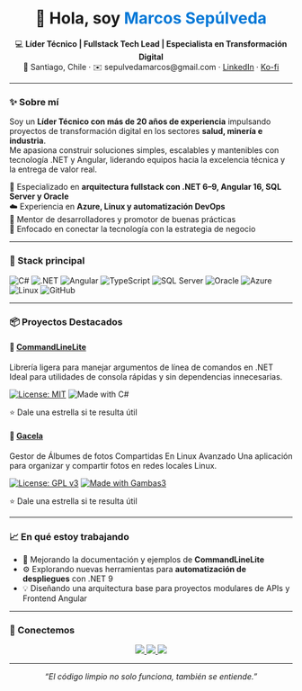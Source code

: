 <!-- PROFILE README -->

<h1 align="center">👋 Hola, soy <span style="color:#0078D7;">Marcos Sepúlveda</span></h1>

<p align="center">
  💻 <b>Líder Técnico | Fullstack Tech Lead | Especialista en Transformación Digital</b><br/>
  📍 Santiago, Chile · ✉️ sepulvedamarcos@gmail.com · 
  <a href="https://www.linkedin.com/in/sepulveda-marcos">LinkedIn</a> · 
  <a href="https://ko-fi.com/sepulvedamarcos">Ko-fi</a>
</p>

---

### ✨ Sobre mí
Soy un **Líder Técnico con más de 20 años de experiencia** impulsando proyectos de transformación digital en los sectores **salud, minería e industria**.  
Me apasiona construir soluciones simples, escalables y mantenibles con tecnología .NET y Angular, liderando equipos hacia la excelencia técnica y la entrega de valor real.

🧩 Especializado en **arquitectura fullstack con .NET 6–9, Angular 16, SQL Server y Oracle**  
☁️ Experiencia en **Azure, Linux y automatización DevOps**  
👥 Mentor de desarrolladores y promotor de buenas prácticas  
🚀 Enfocado en conectar la tecnología con la estrategia de negocio  

---

### 🧠 Stack principal

![C#](https://img.shields.io/badge/C%23-239120?logo=csharp&logoColor=white)
![.NET](https://img.shields.io/badge/.NET-512BD4?logo=dotnet&logoColor=white)
![Angular](https://img.shields.io/badge/Angular-DD0031?logo=angular&logoColor=white)
![TypeScript](https://img.shields.io/badge/TypeScript-007ACC?logo=typescript&logoColor=white)
![SQL Server](https://img.shields.io/badge/SQL%20Server-CC2927?logo=microsoftsqlserver&logoColor=white)
![Oracle](https://img.shields.io/badge/Oracle-F80000?logo=oracle&logoColor=white)
![Azure](https://img.shields.io/badge/Azure-0089D6?logo=microsoftazure&logoColor=white)
![Linux](https://img.shields.io/badge/Linux-FCC624?logo=linux&logoColor=black)
![GitHub](https://img.shields.io/badge/GitHub-181717?logo=github)

---

### 📦 Proyectos Destacados

#### 🧰 [CommandLineLite](https://github.com/sepulvedamarcos/CommandLineLite)
Librería ligera para manejar argumentos de línea de comandos en .NET  
Ideal para utilidades de consola rápidas y sin dependencias innecesarias. 

[![License: MIT](https://img.shields.io/badge/License-MIT-blue.svg)](https://opensource.org/licenses/MIT)
![Made with C#](https://img.shields.io/badge/Made%20with-C%23-239120.svg?logo=csharp)

⭐ Dale una estrella si te resulta útil  

#### 🧰 [Gacela](https://github.com/sepulvedamarcos/gacela)
Gestor de Álbumes de fotos Compartidas En Linux Avanzado
Una aplicación para organizar y compartir fotos en redes locales Linux.

[![License: GPL v3](https://img.shields.io/badge/License-GPLv3-blue.svg)](https://www.gnu.org/licenses/gpl-3.0)
[![Made with Gambas3](https://img.shields.io/badge/Made%20with-Gambas3-green.svg)](http://gambas.sourceforge.net/)

⭐ Dale una estrella si te resulta útil  



---

### 📈 En qué estoy trabajando
- 🚧 Mejorando la documentación y ejemplos de **CommandLineLite**
- ⚙️ Explorando nuevas herramientas para **automatización de despliegues** con .NET 9
- 💡 Diseñando una arquitectura base para proyectos modulares de APIs y Frontend Angular  

---

### 🤝 Conectemos

<p align="center">
  <a href="https://www.linkedin.com/in/sepulveda-marcos">
    <img src="https://img.shields.io/badge/LinkedIn-Marcos%20Sep%C3%BAlveda-blue?logo=linkedin&logoColor=white" />
  </a>
  <a href="mailto:sepulvedamarcos@gmail.com">
    <img src="https://img.shields.io/badge/Email-sepulvedamarcos%40gmail.com-red?logo=gmail&logoColor=white" />
  </a>
  <a href="https://ko-fi.com/sepulvedamarcos">
    <img src="https://img.shields.io/badge/Ko--fi-Apoyar%20con%20un%20caf%C3%A9-ff5e5b?logo=kofi&logoColor=white" />
  </a>
</p>

---

<p align="center">
  <i>“El código limpio no solo funciona, también se entiende.”</i>
</p>
